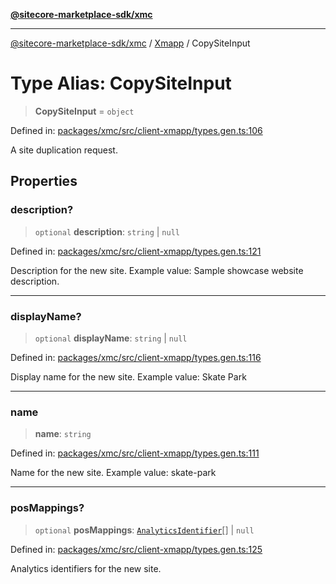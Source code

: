 [**@sitecore-marketplace-sdk/xmc**](../../../../README.md)

***

[@sitecore-marketplace-sdk/xmc](../../../../README.md) / [Xmapp](../README.md) / CopySiteInput

# Type Alias: CopySiteInput

> **CopySiteInput** = `object`

Defined in: [packages/xmc/src/client-xmapp/types.gen.ts:106](https://github.com/Sitecore/marketplace-sdk/blob/main/packages/xmc/src/client-xmapp/types.gen.ts#L106)

A site duplication request.

## Properties

### description?

> `optional` **description**: `string` \| `null`

Defined in: [packages/xmc/src/client-xmapp/types.gen.ts:121](https://github.com/Sitecore/marketplace-sdk/blob/main/packages/xmc/src/client-xmapp/types.gen.ts#L121)

Description for the new site.
Example value: Sample showcase website description.

***

### displayName?

> `optional` **displayName**: `string` \| `null`

Defined in: [packages/xmc/src/client-xmapp/types.gen.ts:116](https://github.com/Sitecore/marketplace-sdk/blob/main/packages/xmc/src/client-xmapp/types.gen.ts#L116)

Display name for the new site.
Example value: Skate Park

***

### name

> **name**: `string`

Defined in: [packages/xmc/src/client-xmapp/types.gen.ts:111](https://github.com/Sitecore/marketplace-sdk/blob/main/packages/xmc/src/client-xmapp/types.gen.ts#L111)

Name for the new site.
Example value: skate-park

***

### posMappings?

> `optional` **posMappings**: [`AnalyticsIdentifier`](AnalyticsIdentifier.md)[] \| `null`

Defined in: [packages/xmc/src/client-xmapp/types.gen.ts:125](https://github.com/Sitecore/marketplace-sdk/blob/main/packages/xmc/src/client-xmapp/types.gen.ts#L125)

Analytics identifiers for the new site.
